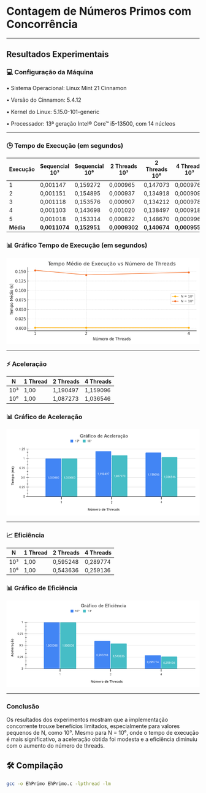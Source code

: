 # Contagem de Números Primos com Concorrência


---

## Resultados Experimentais

### 💻 Configuração da Máquina
• Sistema Operacional: Linux Mint 21 Cinnamon

• Versão do Cinnamon: 5.4.12

• Kernel do Linux: 5.15.0-101-generic

• Processador: 13ª geração Intel® Core™ i5-13500, com 14 núcleos

---

### 🕒 Tempo de Execução (em segundos)

| Execução | Sequencial 10³ | Sequencial 10⁶ | 2 Threads 10³ | 2 Threads 10⁶ | 4 Threads 10³ | 4 Threads 10⁶ |
|----------|----------------|----------------|---------------|---------------|---------------|---------------|
| 1        | 0,001147       | 0,159272       | 0,000965      | 0,147073      | 0,000976      | 0,149484      |
| 2        | 0,001151       | 0,154895       | 0,000937      | 0,134918      | 0,000909      | 0,146371      |
| 3        | 0,001118       | 0,153576       | 0,000907      | 0,134212      | 0,000978      | 0,142024      |
| 4        | 0,001103       | 0,143698       | 0,001020      | 0,138497      | 0,000918      | 0,158695      |
| 5        | 0,001018       | 0,153314       | 0,000822      | 0,148670      | 0,000996      | 0,141218      |
| **Média**| **0,0011074**   | **0,152951**   | **0,0009302**  | **0,140674**  | **0,0009554**  | **0,147558**  |


### 📊 Gráfico Tempo de Execução (em segundos)

![Gráfico de TempoExecucao](grafico_tempoExecucao.png)

---

### ⚡ Aceleração

| N         | 1 Thread | 2 Threads| 4 Threads |
|-----------|----------|----------|-----------|
| 10³       | 1,00     | 1,190497 | 1,159096  |
| 10⁶       | 1,00     | 1,087273 | 1,036546  |

### 📊 Gráfico de Aceleração

![Gráfico de Aceleração](grafico_aceleracao.png)

---

### 📈 Eficiência

| N         | 1 Thread | 2 Threads | 4 Threads |
|-----------|----------|-----------|-----------|
| 10³       | 1,00     | 0,595248  | 0,289774  |
| 10⁶       | 1,00     | 0,543636  | 0,259136  |

### 📊 Gráfico de Eficiência

![Gráfico de Eficiência](grafico_eficiencia.png)

---

### Conclusão
Os resultados dos experimentos mostram que a implementação concorrente trouxe benefícios limitados, especialmente para valores pequenos de N, como 10³. Mesmo para N = 10⁶, onde o tempo de execução é mais significativo, a aceleração obtida foi modesta e a eficiência diminuiu com o aumento do número de threads.

## 🛠️ Compilação

```bash
gcc -o EhPrimo EhPrimo.c -lpthread -lm
